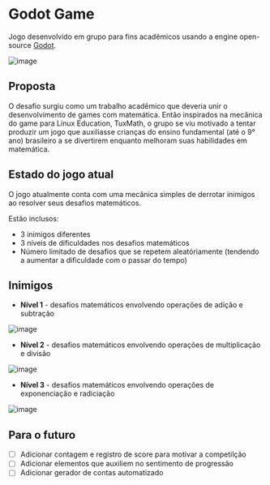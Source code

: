 # Godot Game
Jogo desenvolvido em grupo para fins acadêmicos usando a engine open-source [Godot](https://godotengine.org).

![image](https://user-images.githubusercontent.com/82340316/205457887-7358547d-277e-45e2-8896-ea7b86256a0b.png)


## Proposta
O desafio surgiu como um trabalho acadêmico que deveria unir o desenvolvimento de games com matemática. Então inspirados na mecânica do game para Linux Education, TuxMath, o grupo se viu motivado a tentar produzir um jogo que auxiliasse crianças do ensino fundamental (até o 9° ano) brasileiro a se divertirem enquanto melhoram suas habilidades em matemática.

## Estado do jogo atual
O jogo atualmente conta com uma mecânica simples de derrotar inimigos ao resolver seus desafios matemáticos.

Estão inclusos:

- 3 inimigos diferentes
- 3 níveis de dificuldades nos desafios matemáticos
- Número limitado de desafios que se repetem aleatóriamente (tendendo a aumentar a dificuldade com o passar do tempo)

## Inimigos

- **Nível 1** - desafios matemáticos envolvendo operações de adição e subtração

![image](https://user-images.githubusercontent.com/82340316/205457697-fcaf4465-267f-4845-ac98-b8d018ac9067.png)

- **Nível 2** - desafios matemáticos envolvendo operações de multiplicação e divisão

![image](https://user-images.githubusercontent.com/82340316/205457599-58188019-215d-432a-a5b2-fab77605307f.png)

- **Nível 3** - desafios matemáticos envolvendo operações de exponenciação e radiciação

![image](https://user-images.githubusercontent.com/82340316/205457678-f93551ed-de00-4b21-add9-05de594de890.png)



## Para o futuro

- [ ] Adicionar contagem e registro de score para motivar a competilção
- [ ] Adicionar elementos que auxiliem no sentimento de progressão
- [ ] Adicionar gerador de contas automatizado
